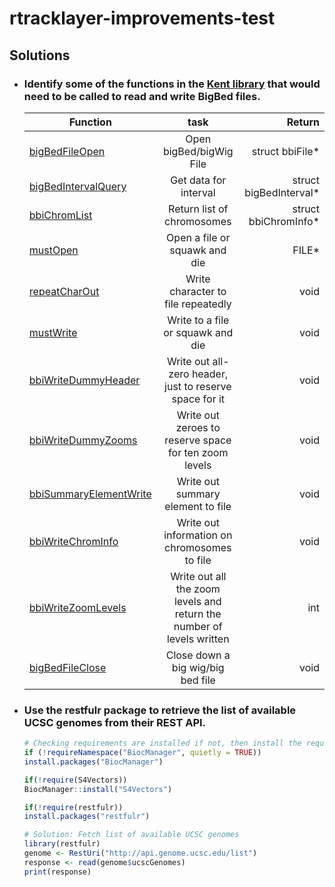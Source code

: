 # rtracklayer-improvements-test

## Solutions


- ### Identify some of the functions in the [Kent library](https://github.com/ucscGenomeBrowser/kent/tree/master/src/lib) that would need to be called to read and write BigBed files.

    | Function |task       | Return  |
    | ------------- |:-------------:| -----:|
    | [bigBedFileOpen](https://github.com/ucscGenomeBrowser/kent/blob/981a56e061a1e3e9a54904f09eb17832151d20be/src/lib/bigBed.c#L23)|Open bigBed/bigWig File|struct bbiFile*|
    |[bigBedIntervalQuery](https://github.com/ucscGenomeBrowser/kent/blob/0ca4edff9bd7aefe16d3af95d137f61576539929/src/lib/bigBed.c#L35)|Get data for interval|struct bigBedInterval*|
    |[bbiChromList](https://github.com/ucscGenomeBrowser/kent/blob/0ca4edff9bd7aefe16d3af95d137f61576539929/src/lib/bbiRead.c#L219)|Return list of chromosomes|struct bbiChromInfo*|
    |[mustOpen](https://github.com/ucscGenomeBrowser/kent/blob/0ca4edff9bd7aefe16d3af95d137f61576539929/src/lib/common.c#L2587)|Open a file or squawk and die|FILE*|
    |[repeatCharOut](https://github.com/ucscGenomeBrowser/kent/blob/0ca4edff9bd7aefe16d3af95d137f61576539929/src/lib/common.c#L2347)|Write character to file repeatedly|void|
    |[mustWrite](https://github.com/ucscGenomeBrowser/kent/blob/0ca4edff9bd7aefe16d3af95d137f61576539929/src/lib/common.c#L2613)|Write to a file or squawk and die|void|
    |[bbiWriteDummyHeader](https://github.com/ucscGenomeBrowser/kent/blob/0ca4edff9bd7aefe16d3af95d137f61576539929/src/lib/bbiWrite.c#L18)|Write out all-zero header, just to reserve space for it|void|
    |[bbiWriteDummyZooms](https://github.com/ucscGenomeBrowser/kent/blob/0ca4edff9bd7aefe16d3af95d137f61576539929/src/lib/bbiWrite.c#L24)|Write out zeroes to reserve space for ten zoom levels|void|
    |[bbiSummaryElementWrite](https://github.com/ucscGenomeBrowser/kent/blob/0ca4edff9bd7aefe16d3af95d137f61576539929/src/lib/bbiWrite.c#L30)|Write out summary element to file|void|
    |[bbiWriteChromInfo](https://github.com/ucscGenomeBrowser/kent/blob/0ca4edff9bd7aefe16d3af95d137f61576539929/src/lib/bbiWrite.c#L50)|Write out information on chromosomes to file|void|
    |[bbiWriteZoomLevels](https://github.com/ucscGenomeBrowser/kent/blob/0ca4edff9bd7aefe16d3af95d137f61576539929/src/lib/bbiWrite.c#L283)|Write out all the zoom levels and return the number of levels written|int|
    |[bigBedFileClose](https://github.com/ucscGenomeBrowser/kent/blob/0ca4edff9bd7aefe16d3af95d137f61576539929/src/inc/bigBed.h#L62)|Close down a big wig/big bed file|void|




- ### Use the restfulr package to retrieve the list of available UCSC genomes from their REST API.
    ```R
    # Checking requirements are installed if not, then install the required packages
    if (!requireNamespace("BiocManager", quietly = TRUE))
    install.packages("BiocManager")

    if(!require(S4Vectors))
    BiocManager::install("S4Vectors")
    
    if(!require(restfulr))
    install.packages("restfulr")
    
    # Solution: Fetch list of available UCSC genomes 
    library(restfulr)
    genome <- RestUri("http://api.genome.ucsc.edu/list")
    response <- read(genome$ucscGenomes)
    print(response)
    ```
